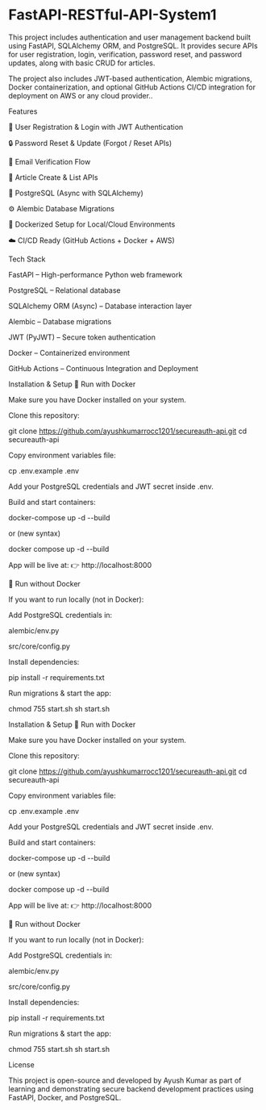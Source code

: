 # FastAPI-RESTful-API-System1
This project includes authentication and user management backend built using FastAPI, SQLAlchemy ORM, and PostgreSQL.
It provides secure APIs for user registration, login, verification, password reset, and password updates, along with basic CRUD for articles.

The project also includes JWT-based authentication, Alembic migrations, Docker containerization, and optional GitHub Actions CI/CD integration for deployment on AWS or any cloud provider..

Features

🔑 User Registration & Login with JWT Authentication

🔒 Password Reset & Update (Forgot / Reset APIs)

📧 Email Verification Flow

📰 Article Create & List APIs

🐘 PostgreSQL (Async with SQLAlchemy)

⚙️ Alembic Database Migrations

🐳 Dockerized Setup for Local/Cloud Environments

☁️ CI/CD Ready (GitHub Actions + Docker + AWS)





Tech Stack

FastAPI – High-performance Python web framework

PostgreSQL – Relational database

SQLAlchemy ORM (Async) – Database interaction layer

Alembic – Database migrations

JWT (PyJWT) – Secure token authentication

Docker – Containerized environment

GitHub Actions – Continuous Integration and Deployment




Installation & Setup
🐳 Run with Docker



Make sure you have Docker installed
 on your system.

Clone this repository:

git clone https://github.com/ayushkumarrocc1201/secureauth-api.git
cd secureauth-api


Copy environment variables file:

cp .env.example .env


Add your PostgreSQL credentials and JWT secret inside .env.

Build and start containers:

docker-compose up -d --build


or (new syntax)

docker compose up -d --build




App will be live at:
👉 http://localhost:8000

🧪 Run without Docker

If you want to run locally (not in Docker):

Add PostgreSQL credentials in:

alembic/env.py

src/core/config.py

Install dependencies:

pip install -r requirements.txt


Run migrations & start the app:

chmod 755 start.sh
sh start.sh



Installation & Setup
🐳 Run with Docker

Make sure you have Docker installed
 on your system.

Clone this repository:

git clone https://github.com/ayushkumarrocc1201/secureauth-api.git
cd secureauth-api


Copy environment variables file:

cp .env.example .env


Add your PostgreSQL credentials and JWT secret inside .env.

Build and start containers:

docker-compose up -d --build


or (new syntax)

docker compose up -d --build


App will be live at:
👉 http://localhost:8000

🧪 Run without Docker

If you want to run locally (not in Docker):

Add PostgreSQL credentials in:

alembic/env.py

src/core/config.py

Install dependencies:

pip install -r requirements.txt


Run migrations & start the app:

chmod 755 start.sh
sh start.sh



License

This project is open-source and developed by Ayush Kumar as part of learning and demonstrating secure backend development practices using FastAPI, Docker, and PostgreSQL.

